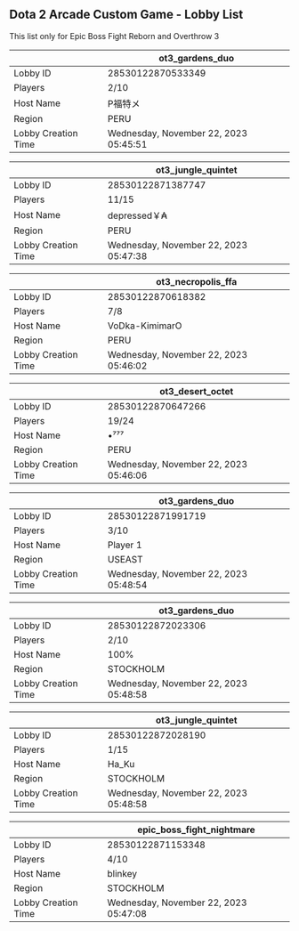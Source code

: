 ## Dota 2 Arcade Custom Game - Lobby List

This list only for Epic Boss Fight Reborn and Overthrow 3

|  | ot3_gardens_duo |
| ------ | ------ |
| Lobby ID | 28530122870533349 |
| Players | 2/10 |
| Host Name | P福特メ |
| Region | PERU |
| Lobby Creation Time | Wednesday, November 22, 2023 05:45:51 |


|  | ot3_jungle_quintet |
| ------ | ------ |
| Lobby ID | 28530122871387747 |
| Players | 11/15 |
| Host Name | depressed￥₳ |
| Region | PERU |
| Lobby Creation Time | Wednesday, November 22, 2023 05:47:38 |


|  | ot3_necropolis_ffa |
| ------ | ------ |
| Lobby ID | 28530122870618382 |
| Players | 7/8 |
| Host Name | VoDka-KimimarO |
| Region | PERU |
| Lobby Creation Time | Wednesday, November 22, 2023 05:46:02 |


|  | ot3_desert_octet |
| ------ | ------ |
| Lobby ID | 28530122870647266 |
| Players | 19/24 |
| Host Name | •⁷⁷⁷ |
| Region | PERU |
| Lobby Creation Time | Wednesday, November 22, 2023 05:46:06 |


|  | ot3_gardens_duo |
| ------ | ------ |
| Lobby ID | 28530122871991719 |
| Players | 3/10 |
| Host Name | Player 1 |
| Region | USEAST |
| Lobby Creation Time | Wednesday, November 22, 2023 05:48:54 |


|  | ot3_gardens_duo |
| ------ | ------ |
| Lobby ID | 28530122872023306 |
| Players | 2/10 |
| Host Name | 100% |
| Region | STOCKHOLM |
| Lobby Creation Time | Wednesday, November 22, 2023 05:48:58 |


|  | ot3_jungle_quintet |
| ------ | ------ |
| Lobby ID | 28530122872028190 |
| Players | 1/15 |
| Host Name | Ha_Ku |
| Region | STOCKHOLM |
| Lobby Creation Time | Wednesday, November 22, 2023 05:48:58 |


|  | epic_boss_fight_nightmare |
| ------ | ------ |
| Lobby ID | 28530122871153348 |
| Players | 4/10 |
| Host Name | blinkey |
| Region | STOCKHOLM |
| Lobby Creation Time | Wednesday, November 22, 2023 05:47:08 |



